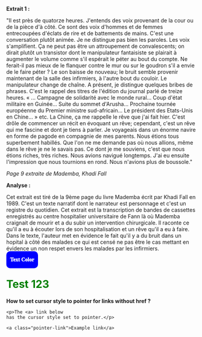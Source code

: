 **Extrait 1 :**

"Il est près de quatorze heures. J'entends des voix provenant de la cour ou de la pièce d'à côté. Ce sont des voix d'hommes et de femmes entrecoupées d'éclats de rire et de battements de mains. C'est une conversation plutôt animée. Je ne distingue pas bien les paroles. Les voix s'amplifient. Ça ne peut pas être un attroupement de convalescents; on dirait plutôt un transistor dont le manipulateur fantaisiste se plairait à augmenter le volume comme s'il espérait le péter au bout du compte. Ne ferait-il pas mieux de le flanquer contre le mur ou sur le goudron s'il a envie de le faire péter ? Le son baisse de nouveau; le bruit semble provenir maintenant de la salle des infirmiers, à l'autre bout du couloir. Le manipulateur change de chaîne. A présent, je distingue quelques bribes de phrases. C'est le rappel des titres de l'édition du journal parlé de treize heures. « ... Campagne de solidarité avec le monde rural... Coup d'état militaire en Guinée... Suite du sommet d'Arusha... Prochaine tournée européenne du Premier ministre sud-africain... Le président des Etats-Unis en Chine... » etc. La Chine, ça me rappelle le rêve que j'ai fait hier. C'est drôle de commencer un récit en évoquant un rêve; cependant, c'est un rêve qui me fascine et dont je tiens à parler. Je voyageais dans un énorme navire en forme de pagode en compagnie de mes parents. Nous étions tous superbement habillés. Que l'on ne me demande pas où nous allions, même dans le rêve je ne le savais pas. Ce dont je me souviens, c'est que nous étions riches, très riches. Nous avions navigué longtemps. J'ai eu ensuite l'impression que nous tournions en rond. Nous n'avions plus de boussole."

*Page 9 extraite de Mademba, Khadi Fall*

**Analyse :**

Cet extrait est tiré de la 9ème page du livre Mademba écrit par Khadi Fall en 1989. C'est un texte narratif dont le narrateur est personnage et c'est un registre du quotidien. Cet extrait est la transcription de bandes de cassettes enregistrés au centre hospitalier universitaire de Fann là où Mademba craignait de mourir et a du subir un intervention chirurgicale. Il raconte ce qu'il a eu à écouter lors de son hospitalisation et un rêve qu'il a eu à faire. Dans le texte, l'auteur met en évidence le fait qu'il y a du bruit dans un hopital à côté des malades ce qui est censé ne pas être le cas mettant en évidence un non respet envers les malades par les infirmiers. 


 <font style="color:white; font-weight:1000; font-family:Poppins; background: blue; padding: 15px 10px; border-radius : 10px; cursor : pointer; ">Text Color</font>






  


<html> 

<head> 
	<title>How to set cursor style 
	to pointer for links without href ?</title> 
	<style> 
		.pointer-link { 
			cursor: pointer; 
		} 
		.h1 {
			cursor: pointer;
		}
		.h1::hover{
			font-size : 100px;
		}
	</style> 
</head> 

<body> 
	<h1 style="color: green"> 
	Test 123 
</h1> 
	<b>How to set cursor style to 
	pointer for links without href ?</b> 
	
	<p>The <a> link below 
	has the cursor style set to pointer.</p> 
	
	<a class="pointer-link">Example link</a> 
</body> 

</html> 
